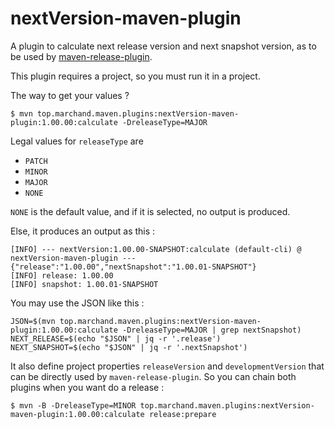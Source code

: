 # nextVersion-maven-plugin

A plugin to calculate next release version and next snapshot version, as to be used by
[maven-release-plugin](https://maven.apache.org/maven-release/maven-release-plugin/).

This plugin requires a project, so you must run it in a project.

The way to get your values ?
```shell
$ mvn top.marchand.maven.plugins:nextVersion-maven-plugin:1.00.00:calculate -DreleaseType=MAJOR
```

Legal values for `releaseType` are
- `PATCH`
- `MINOR`
- `MAJOR`
- `NONE`

`NONE` is the default value, and if it is selected, no output
is produced.

Else, it produces an output as this :
```
[INFO] --- nextVersion:1.00.00-SNAPSHOT:calculate (default-cli) @ nextVersion-maven-plugin ---
{"release":"1.00.00","nextSnapshot":"1.00.01-SNAPSHOT"}
[INFO] release: 1.00.00
[INFO] snapshot: 1.00.01-SNAPSHOT
```

You may use the JSON like this :
```shell
JSON=$(mvn top.marchand.maven.plugins:nextVersion-maven-plugin:1.00.00:calculate -DreleaseType=MAJOR | grep nextSnapshot)
NEXT_RELEASE=$(echo "$JSON" | jq -r '.release')
NEXT_SNAPSHOT=$(echo "$JSON" | jq -r '.nextSnapshot')
```

It also define project properties `releaseVersion` and `developmentVersion` that can
be directly used by `maven-release-plugin`. So you can chain both plugins when you want do a release :

```shell
$ mvn -B -DreleaseType=MINOR top.marchand.maven.plugins:nextVersion-maven-plugin:1.00.00:calculate release:prepare
```